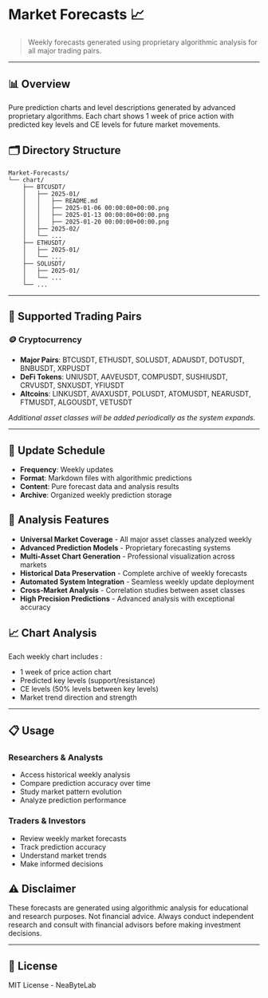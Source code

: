 # Market Forecasts 📈

> Weekly forecasts generated using proprietary algorithmic analysis for all major trading pairs.

---

## 📊 Overview

Pure prediction charts and level descriptions generated by advanced proprietary algorithms. Each chart shows 1 week of price action with predicted key levels and CE levels for future market movements.

## 🗂️ Directory Structure

```
Market-Forecasts/
└── chart/
    ├── BTCUSDT/
    │   ├── 2025-01/
    │   │   ├── README.md
    │   │   ├── 2025-01-06 00:00:00+00:00.png
    │   │   ├── 2025-01-13 00:00:00+00:00.png
    │   │   ├── 2025-01-20 00:00:00+00:00.png
    │   ├── 2025-02/
    │   └── ...
    ├── ETHUSDT/
    │   ├── 2025-01/
    │   └── ...
    ├── SOLUSDT/
    │   ├── 2025-01/
    │   └── ...
    └── ...
```

---

## 🎯 Supported Trading Pairs

### 🪙 Cryptocurrency
- **Major Pairs**: BTCUSDT, ETHUSDT, SOLUSDT, ADAUSDT, DOTUSDT, BNBUSDT, XRPUSDT
- **DeFi Tokens**: UNIUSDT, AAVEUSDT, COMPUSDT, SUSHIUSDT, CRVUSDT, SNXUSDT, YFIUSDT
- **Altcoins**: LINKUSDT, AVAXUSDT, POLUSDT, ATOMUSDT, NEARUSDT, FTMUSDT, ALGOUSDT, VETUSDT

*Additional asset classes will be added periodically as the system expands.*

---

## 📅 Update Schedule

- **Frequency**: Weekly updates
- **Format**: Markdown files with algorithmic predictions
- **Content**: Pure forecast data and analysis results
- **Archive**: Organized weekly prediction storage

## 🔧 Analysis Features

- **Universal Market Coverage** - All major asset classes analyzed weekly
- **Advanced Prediction Models** - Proprietary forecasting systems
- **Multi-Asset Chart Generation** - Professional visualization across markets
- **Historical Data Preservation** - Complete archive of weekly forecasts
- **Automated System Integration** - Seamless weekly update deployment
- **Cross-Market Analysis** - Correlation studies between asset classes
- **High Precision Predictions** - Advanced analysis with exceptional accuracy

## 📈 Chart Analysis

Each weekly chart includes :
- 1 week of price action chart
- Predicted key levels (support/resistance)
- CE levels (50% levels between key levels)
- Market trend direction and strength

---

## 📋 Usage

### Researchers & Analysts
- Access historical weekly analysis
- Compare prediction accuracy over time
- Study market pattern evolution
- Analyze prediction performance

### Traders & Investors
- Review weekly market forecasts
- Track prediction accuracy
- Understand market trends
- Make informed decisions

## ⚠️ Disclaimer

These forecasts are generated using algorithmic analysis for educational and research purposes. Not financial advice. Always conduct independent research and consult with financial advisors before making investment decisions.

---

## 📄 License

MIT License - NeaByteLab